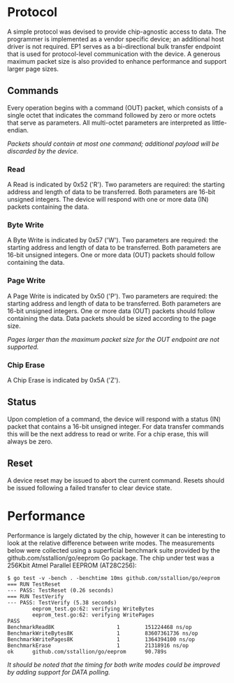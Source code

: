 # Protocol

A simple protocol was devised to provide chip-agnostic access to data. The
programmer is implemented as a vendor specific device; an additional host
driver is not required. EP1 serves as a bi-directional bulk transfer endpoint
that is used for protocol-level communication with the device. A generous
maximum packet size is also provided to enhance performance and support larger
page sizes.

## Commands
Every operation begins with a command (OUT) packet, which consists
of a single octet that indicates the command followed by zero or more octets
that serve as parameters. All multi-octet parameters are interpreted as
little-endian.

_Packets should contain at most one command; additional payload will be
discarded by the device._

### Read
A Read is indicated by 0x52 ('R'). Two parameters are required: the
starting address and length of data to be transferred. Both parameters are
16-bit unsigned integers. The device will respond with one or more data (IN)
packets containing the data.

### Byte Write
A Byte Write is indicated by 0x57 ('W'). Two parameters are
required: the starting address and length of data to be transferred. Both
parameters are 16-bit unsigned integers. One or more data (OUT) packets should
follow containing the data.

### Page Write
A Page Write is indicated by 0x50 ('P'). Two parameters are
required: the starting address and length of data to be transferred. Both
parameters are 16-bit unsigned integers. One or more data (OUT) packets should
follow containing the data. Data packets should be sized according to the page
size.

_Pages larger than the maximum packet size for the OUT endpoint are not
supported._

### Chip Erase
A Chip Erase is indicated by 0x5A ('Z').

## Status
Upon completion of a command, the device will respond with a status (IN) packet
that contains a 16-bit unsigned integer. For data transfer commands this will
be the next address to read or write. For a chip erase, this will always be
zero.

## Reset
A device reset may be issued to abort the current command. Resets should be
issued following a failed transfer to clear device state.

# Performance

Performance is largely dictated by the chip, however it can be interesting to
look at the relative difference between write modes. The measurements below
were collected using a superficial benchmark suite provided by the
github.com/sstallion/go/eeprom Go package. The chip under test was a 256Kbit
Atmel Parallel EEPROM (AT28C256):

    $ go test -v -bench . -benchtime 10ms github.com/sstallion/go/eeprom
    === RUN TestReset
    --- PASS: TestReset (0.26 seconds)
    === RUN TestVerify
    --- PASS: TestVerify (5.38 seconds)
            eeprom_test.go:62: verifying WriteBytes
            eeprom_test.go:62: verifying WritePages
    PASS
    BenchmarkRead8K                    1        151224468 ns/op
    BenchmarkWriteBytes8K              1        83607361736 ns/op
    BenchmarkWritePages8K              1        1364394100 ns/op
    BenchmarkErase                     1        21318916 ns/op
    ok      github.com/sstallion/go/eeprom      90.789s

_It should be noted that the timing for both write modes could be improved by
adding support for DATA polling._
